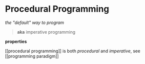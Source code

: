 # Procedural Programming

_the "default" way to program_

> **aka** imperative programming

**properties**

[[procedural programming]] is both _procedural_ and _imperative_, see [[programming paradigm]]
